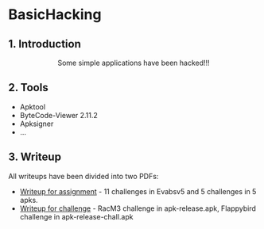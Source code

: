 # BasicHacking
## **1. Introduction**
<p align="center">Some simple applications have been hacked!!!

## **2. Tools**
* Apktool
* ByteCode-Viewer 2.11.2
* Apksigner
* ...

## **3. Writeup**
All writeups have been divided into two PDFs:
* [Writeup for assignment](https://github.com/ducdottoan2002/BasicHacking/blob/main/Writeup_for_assignment.pdf) -   11 challenges in Evabsv5 and 5 challenges in 5 apks.
* [Writeup for challenge](https://github.com/ducdottoan2002/BasicHacking/blob/main/Writeup_for_challenge.pdf)   -   RacM3 challenge in apk-release.apk, Flappybird challenge in apk-release-chall.apk

